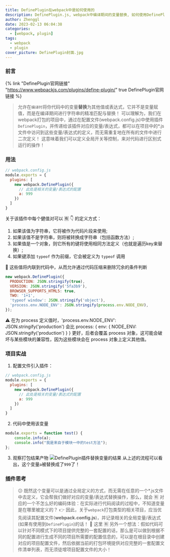 ```yaml
---
title: DefinePlugin在webpack中是如何使用的
description: DefinePlugin.js, webpack中编译期间的变量替换, 如何使用DefinePlugin
author: Zhenggl
date: 2023-02-13 06:04:38
categories:
  - [webpack, plugin]
tags:
  - webpack
  - plugin
cover_picture: DefinePlugin封面.jpg
---
```


### 前言
{% link "DefinePlugin官网链接" "https://www.webpackjs.com/plugins/define-plugin/" true DefinePlugin官网链接 %}
> 允许在`编译时`将你代码中的变量**替换**为其他值或表达式，它并不是变量赋值，而是在编译期间进行字符串的精准匹配与替换！
> 可以理解为，我们在webpack打包的项目中，通过在配置文件(webpack.config.js)中使用插件`DefinePlugin`，并传递给该插件对应的变量/表达式，都可以在项目中的*.js文件中访问到这些变量/表达式的定义，而无需重复地在所有的文件中进行二次定义！
> 这意味着我们可以定义全局开关等控制，来对代码进行区别式运行的操作！

### 用法
```javascript
// webpack.config.js
module.exports = {
  plugins: [
    new webpack.DefinePlugin({
      // 此处是相关的变量/表达式的配置
      a: 999
    })
  ]
}
```
关于该插件中每个健值对可以 :u6709: :point_down: 的定义方式：
1. 如果该值为字符串，它将被作为代码片段来使用;
2. 如果该值不是字符串，则将被转换成字符串（包括函数方法）;
3. 如果值是一个对象，则它所有的键将使用相同方法定义（也就是遍历key来替换）;
4. 如果键添加 `typeof` 作为前缀，它会被定义为 `typeof` 调用

:stars: 这些值将内联到代码中，从而允许通过代码压缩来删除冗余的条件判断
```javascript
new webpack.DefinePlugin({
  PRODUCTION: JSON.stringify(true),
  VERSION: JSON.stringify('5fa3b9'),
  BROWSER_SUPPORTS_HTML5: true,
  TWO: '1+1',
  'typeof window': JSON.stringify('object'),
  'process.env.NODE_ENV': JSON.stringify(process.env.NODE_ENV),
});
```

:warning: 在为 process 定义值时，'process.env.NODE_ENV': JSON.stringify('production') 会比 process: { env: { NODE_ENV: JSON.stringify('production') } } 更好，后者会覆盖 process 对象，这可能会破坏与某些模块的兼容性，因为这些模块会在 process 对象上定义其他值。

### 项目实战
1. 配置文件引入插件：
```javascript
// webpack.config.js
module.exports = {
  plugins: [
    new webpack.DefinePlugin({
      // 此处是相关的变量/表达式的配置
      a: 999
    })
  ]
}
```
2. 代码中使用该变量
```javascript
module.exports = function test() {
	console.info(a);
	console.info("我是来自于模块一中的test方法");
};
```
3. 观察打包结果产物
  ![DefinePlugin插件替换变量的结果](DefinePlugin插件替换变量的结果.png)
  从上述的流程可以看出，这个变量`a`被替换成了`999`了！


### 插件思考
> :confused: 既然这个变量可以是通过全局定义的方式，而无需在任意的一个*.js文件中去定义，它会帮我们做好对应的变量/表达式替换操作，那么，就会 :u6709: 对应的一个不怎么好的编码体验：在实际进行代码阅读的过程中，不知道变量是在哪里被定义的？ :point_right: 因此，关于`webpack`打包类型的相关项目，应当优先阅读其配置文件(**webpack.config.js**)，并记录相关的全局变量/表达式(如果有使用到`DefinePlugin`)的话！
> :stars: 这里 :u6709: 另外一个想法：假如代码可以针对不同模式下的项目提供完整的一套配置的话，那么是可以做到根据不同的配置进行生成不同的项目所需要的配置信息的，可以是在根目录中创建对应的项目配置文件，然后依据当前的打包环境提供对应完整的一套配置文件清单列表，而无须徒增项目配置文件的大小！
